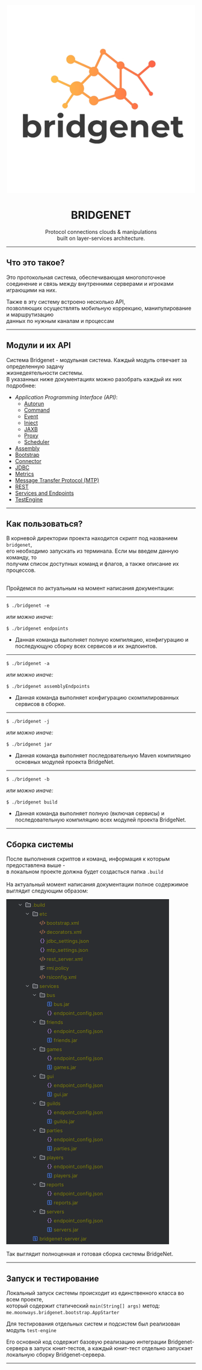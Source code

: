 <div align="center">

<!--suppress CheckImageSize -->
<img src=".assets/logo.png" alt="drawing" width="500"/>

# BRIDGENET

Protocol connections clouds & manipulations<br>
built on layer-services architecture.

</div>

---

## Что это такое?

Это протокольная система, обеспечивающая многопоточное<br>
соединение и связь между внутренними серверами и игроками<br>
играющими на них.<br>

Также в эту систему встроено несколько API,<br>
позволяющих осуществлять мобильную коррекцию, манипулирование и маршрутизацию<br>
данных по нужным каналам и процессам<br>

---

## Модули и их API

Система Bridgenet - модульная система. Каждый модуль отвечает за определенную задачу
<br>жизнедеятельности системы.
<br>В указанных ниже документациях можно разобрать каждый их них подробнее:

* _Application Programming Interface (API)_:
    * [Autorun](.docs/api/autorun-api.md)
    * [Command](.docs/api/commands-api.md)
    * [Event](.docs/api/events-api.md)
    * [Inject](.docs/api/inject-api.md)
    * [JAXB](.docs/api/jaxb-api.md)
    * [Proxy](.docs/api/proxy-api.md)
    * [Scheduler](.docs/api/scheduler-api.md)
* [Assembly](.docs/assembly.md)
* [Bootstrap](.docs/bootstrap.md)
* [Connector](.docs/connector.md)
* [JDBC](.docs/jdbc.md)
* [Metrics](.docs/metrics.md)
* [Message Transfer Protocol (MTP)](.docs/mtp.md)
* [REST](.docs/rest.md)
* [Services and Endpoints](.docs/services.md)
* [TestEngine](.docs/test-engine.md)

---

## Как пользоваться?

В корневой директории проекта находится скрипт под названием `bridgenet`,<br>
его необходимо запускать из терминала. Если мы введем данную команду, то<br>
получим список доступных команд и флагов, а также описание их процессов.<br>
<br>

Пройдемся по актуальным на момент написания документации:

---

```shell
$ ./bridgenet -e
```
_или можно иначе:_
```shell
$ ./bridgenet endpoints
```

- Данная команда выполняет полную компиляцию, конфигурацию и 
последующую сборку всех сервисов и их эндпоинтов.

---

```shell
$ ./bridgenet -a
```
_или можно иначе:_
```shell
$ ./bridgenet assemblyEndpoints
```

- Данная команда выполняет конфигурацию скомпилированных сервисов в сборке.

---

```shell
$ ./bridgenet -j
```
_или можно иначе:_
```shell
$ ./bridgenet jar
```

- Данная команда выполняет последовательную Maven компиляцию основных модулей проекта BridgeNet.

---

```shell
$ ./bridgenet -b
```
_или можно иначе:_
```shell
$ ./bridgenet build
```

- Данная команда выполняет полную (включая сервисы) и последовательную компиляцию всех модулей проекта BridgeNet.

---

## Сборка системы

После выполнения скриптов и команд, информация к которым предоставлена выше -<br>
в локальном проекте должна будет создасться папка `.build`<br>
<br>
На актуальный момент написания документации полное содержимое выглядит следующим образом:

<img src=".assets/build_directory_view.png"/>

Так выглядит полноценная и готовая сборка системы BridgeNet.

---

## Запуск и тестирование

Локальный запуск системы происходит из единственного класса во всем проекте,<br>
который содержит статический `main(String[] args)` метод:<br>
`me.moonways.bridgenet.bootstrap.AppStarter`

Для тестирования отдельных систем и подсистем был реализован 
модуль `test-engine`

Его основной код содержит базовую реализацию интеграции Bridgenet-сервера 
в запуск юнит-тестов, а каждый юнит-тест отдельно запускает 
локальную сборку Bridgenet-сервера.

---

